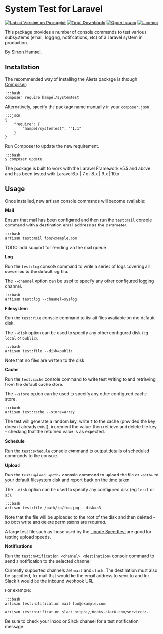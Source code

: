 System Test for Laravel
=======================

[![Latest Version on Packagist](https://img.shields.io/packagist/v/hampel/systemtest.svg?style=flat-square)](https://packagist.org/packages/hampel/systemtest)
[![Total Downloads](https://img.shields.io/packagist/dt/hampel/systemtest.svg?style=flat-square)](https://packagist.org/packages/hampel/systemtest)
[![Open Issues](https://img.shields.io/bitbucket/issues/hampel/laravel-system-test.svg?style=flat-square)](https://bitbucket.org/hampel/laravel-system-test/issues)
[![License](https://img.shields.io/packagist/l/hampel/systemtest.svg?style=flat-square)](https://packagist.org/packages/hampel/systemtest)

This package provides a number of console commands to test various subsystems (email, logging, notifications, etc) of a 
Laravel system in production.

By [Simon Hampel](https://twitter.com/SimonHampel).

Installation
------------

The recommended way of installing the Alerts package is through [Composer](http://getcomposer.org):

	:::bash
	composer require hampel/systemtest

Alternatively, specify the package name manually in your `composer.json`

    :::json
    {
        "require": {
            "hampel/systemtest": "^1.1"
        }
    }

Run Composer to update the new requirement.

    :::bash
    $ composer update

The package is built to work with the Laravel Framework v5.5 and above and has been tested with 
Laravel 6.x | 7.x | 8.x | 9.x | 10.x

Usage
-----

Once installed, new artisan console commands will become available:

**Mail**

Ensure that mail has been configured and then run the `test:mail` console command with a destination email address as 
the parameter.

	:::bash
	artisan test:mail foo@example.com
	
TODO: add support for sending via the mail queue

**Log**

Run the `test:log` console command to write a series of logs covering all severities to the default log file.

The `--channel` option can be used to specify any other configured logging channel.

	:::bash
	artisan test:log --channel=syslog
	
**Filesystem**

Run the `test:file` console command to list all files available on the default disk.

The `--disk` option can be used to specify any other configured disk (eg `local` or `public`).

	:::bash
	artisan test:file --disk=public
	
Note that no files are written to the disk.

**Cache**

Run the `test:cache` console command to write test writing to and retrieving from the default cache store.

The `--store` option can be used to specify any other configured cache store.

	:::bash
	artisan test:cache --store=array
	
The test will generate a random key, write it to the cache (provided the key doesn't already exist), increment the 
value, then retrieve and delete the key - checking that the returned value is as expected.

**Schedule**

Run the `test:schedule` console command to output details of scheduled commands to the console.

**Upload**

Run the `test:upload <path>` console command to upload the file at `<path>` to your default filesystem disk and report 
back on the time taken.

The `--disk` option can be used to specify any configured disk (eg `local` or `s3`).

	:::bash
	artisan test:file /path/to/foo.jpg --disk=s3
	
Note that the file will be uploaded to the root of the disk and then deleted - so both write and delete permissions are 
required.

A large test file such as those used by the [Linode Speedtest](https://www.linode.com/speedtest) are good for testing 
upload speeds.

**Notifications**

Run the `test:notification <channel> <destination>` console command to send a notification to the selected channel.

Currently supported channels are `mail` and `slack`. The destination must also be specified, for mail that would be the
email address to send to and for Slack it would be the inbound webhook URL.

For example:

	:::bash
	artisan test:notification mail foo@example.com
	
	artisan test:notification slack https://hooks.slack.com/services/...
	
Be sure to check your inbox or Slack channel for a test notification message.

